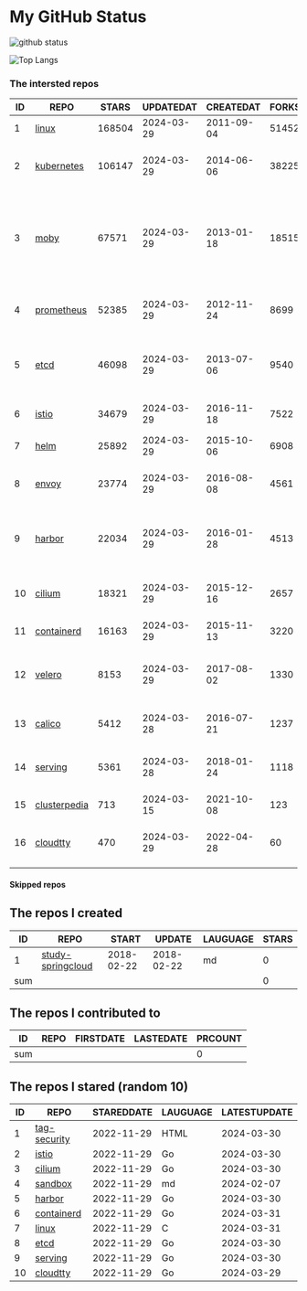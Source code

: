# My GitHub Status

<img src="https://github-readme-stats-1.yihong0618.vercel.app/api?username=daoqingniu&show_icons=true&&&hide_title=true&count_private=true" alt="github status" />

![Top Langs](https://github-readme-stats-1.yihong0618.vercel.app/api/top-langs/?username=daoqingniu&layout=compact)

<!--START_SECTION:github_repos-->
### The intersted repos
| ID |                              REPO                               | STARS  | UPDATEDAT  | CREATEDAT  | FORKSCOUNT |                                                DESCRIPTIONS                                                |
|----|-----------------------------------------------------------------|--------|------------|------------|------------|------------------------------------------------------------------------------------------------------------|
|  1 | [linux](https://github.com/torvalds/linux)                      | 168504 | 2024-03-29 | 2011-09-04 |      51452 | Linux kernel source tree                                                                                   |
|  2 | [kubernetes](https://github.com/kubernetes/kubernetes)          | 106147 | 2024-03-29 | 2014-06-06 |      38225 | Production-Grade Container Scheduling and Management                                                       |
|  3 | [moby](https://github.com/moby/moby)                            |  67571 | 2024-03-29 | 2013-01-18 |      18515 | The Moby Project - a collaborative project for the container ecosystem to assemble container-based systems |
|  4 | [prometheus](https://github.com/prometheus/prometheus)          |  52385 | 2024-03-29 | 2012-11-24 |       8699 | The Prometheus monitoring system and time series database.                                                 |
|  5 | [etcd](https://github.com/etcd-io/etcd)                         |  46098 | 2024-03-29 | 2013-07-06 |       9540 | Distributed reliable key-value store for the most critical data of a distributed system                    |
|  6 | [istio](https://github.com/istio/istio)                         |  34679 | 2024-03-29 | 2016-11-18 |       7522 | Connect, secure, control, and observe services.                                                            |
|  7 | [helm](https://github.com/helm/helm)                            |  25892 | 2024-03-29 | 2015-10-06 |       6908 | The Kubernetes Package Manager                                                                             |
|  8 | [envoy](https://github.com/envoyproxy/envoy)                    |  23774 | 2024-03-29 | 2016-08-08 |       4561 | Cloud-native high-performance edge/middle/service proxy                                                    |
|  9 | [harbor](https://github.com/goharbor/harbor)                    |  22034 | 2024-03-29 | 2016-01-28 |       4513 | An open source trusted cloud native registry project that stores, signs, and scans content.                |
| 10 | [cilium](https://github.com/cilium/cilium)                      |  18321 | 2024-03-29 | 2015-12-16 |       2657 | eBPF-based Networking, Security, and Observability                                                         |
| 11 | [containerd](https://github.com/containerd/containerd)          |  16163 | 2024-03-29 | 2015-11-13 |       3220 | An open and reliable container runtime                                                                     |
| 12 | [velero](https://github.com/vmware-tanzu/velero)                |   8153 | 2024-03-29 | 2017-08-02 |       1330 | Backup and migrate Kubernetes applications and their persistent volumes                                    |
| 13 | [calico](https://github.com/projectcalico/calico)               |   5412 | 2024-03-28 | 2016-07-21 |       1237 | Cloud native networking and network security                                                               |
| 14 | [serving](https://github.com/knative/serving)                   |   5361 | 2024-03-28 | 2018-01-24 |       1118 | Kubernetes-based, scale-to-zero, request-driven compute                                                    |
| 15 | [clusterpedia](https://github.com/clusterpedia-io/clusterpedia) |    713 | 2024-03-15 | 2021-10-08 |        123 | The Encyclopedia of Kubernetes clusters                                                                    |
| 16 | [cloudtty](https://github.com/cloudtty/cloudtty)                |    470 | 2024-03-29 | 2022-04-28 |         60 | A Friendly Kubernetes CloudShell (Web Terminal) !                                                          |



#### Skipped repos
<!--END_SECTION:github_repos-->

<!--START_SECTION:my_github-->
## The repos I created
| ID  |                                 REPO                                 |   START    |   UPDATE   | LAUGUAGE | STARS |
|-----|----------------------------------------------------------------------|------------|------------|----------|-------|
|   1 | [study-springcloud](https://github.com/daoqingniu/study-springcloud) | 2018-02-22 | 2018-02-22 | md       |     0 |
| sum |                                                                      |            |            |          |     0 |

## The repos I contributed to
| ID  | REPO | FIRSTDATE | LASTEDATE | PRCOUNT |
|-----|------|-----------|-----------|---------|
| sum |      |           |           |       0 |

## The repos I stared (random 10)
| ID |                          REPO                          | STAREDDATE | LAUGUAGE | LATESTUPDATE |
|----|--------------------------------------------------------|------------|----------|--------------|
|  1 | [tag-security](https://github.com/cncf/tag-security)   | 2022-11-29 | HTML     | 2024-03-30   |
|  2 | [istio](https://github.com/istio/istio)                | 2022-11-29 | Go       | 2024-03-30   |
|  3 | [cilium](https://github.com/cilium/cilium)             | 2022-11-29 | Go       | 2024-03-30   |
|  4 | [sandbox](https://github.com/cncf/sandbox)             | 2022-11-29 | md       | 2024-02-07   |
|  5 | [harbor](https://github.com/goharbor/harbor)           | 2022-11-29 | Go       | 2024-03-30   |
|  6 | [containerd](https://github.com/containerd/containerd) | 2022-11-29 | Go       | 2024-03-31   |
|  7 | [linux](https://github.com/torvalds/linux)             | 2022-11-29 | C        | 2024-03-31   |
|  8 | [etcd](https://github.com/etcd-io/etcd)                | 2022-11-29 | Go       | 2024-03-30   |
|  9 | [serving](https://github.com/knative/serving)          | 2022-11-29 | Go       | 2024-03-30   |
| 10 | [cloudtty](https://github.com/cloudtty/cloudtty)       | 2022-11-29 | Go       | 2024-03-29   |

<!--END_SECTION:my_github-->
